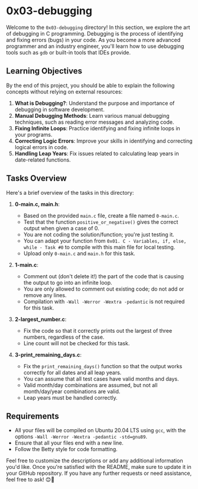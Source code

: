 # 0x03-debugging

Welcome to the `0x03-debugging` directory! In this section, we explore the art of debugging in C programming. Debugging is the process of identifying and fixing errors (bugs) in your code. As you become a more advanced programmer and an industry engineer, you'll learn how to use debugging tools such as `gdb` or built-in tools that IDEs provide.

## Learning Objectives
By the end of this project, you should be able to explain the following concepts without relying on external resources:

1. **What is Debugging?**: Understand the purpose and importance of debugging in software development.
2. **Manual Debugging Methods**: Learn various manual debugging techniques, such as reading error messages and analyzing code.
3. **Fixing Infinite Loops**: Practice identifying and fixing infinite loops in your programs.
4. **Correcting Logic Errors**: Improve your skills in identifying and correcting logical errors in code.
5. **Handling Leap Years**: Fix issues related to calculating leap years in date-related functions.

## Tasks Overview
Here's a brief overview of the tasks in this directory:

1. **0-main.c, main.h**:
   - Based on the provided `main.c` file, create a file named `0-main.c`.
   - Test that the function `positive_or_negative()` gives the correct output when given a case of 0.
   - You are not coding the solution/function; you're just testing it.
   - You can adapt your function from `0x01. C - Variables, if, else, while - Task #0` to compile with this main file for local testing.
   - Upload only `0-main.c` and `main.h` for this task.

2. **1-main.c**:
   - Comment out (don't delete it!) the part of the code that is causing the output to go into an infinite loop.
   - You are only allowed to comment out existing code; do not add or remove any lines.
   - Compilation with `-Wall -Werror -Wextra -pedantic` is not required for this task.

3. **2-largest_number.c**:
   - Fix the code so that it correctly prints out the largest of three numbers, regardless of the case.
   - Line count will not be checked for this task.

4. **3-print_remaining_days.c**:
   - Fix the `print_remaining_days()` function so that the output works correctly for all dates and all leap years.
   - You can assume that all test cases have valid months and days.
   - Valid month/day combinations are assumed, but not all month/day/year combinations are valid.
   - Leap years must be handled correctly.

## Requirements
- All your files will be compiled on Ubuntu 20.04 LTS using `gcc`, with the options `-Wall -Werror -Wextra -pedantic -std=gnu89`.
- Ensure that all your files end with a new line.
- Follow the Betty style for code formatting.

Feel free to customize the descriptions or add any additional information you'd like. Once you're satisfied with the README, make sure to update it in your GitHub repository. If you have any further requests or need assistance, feel free to ask! 😊🚀
